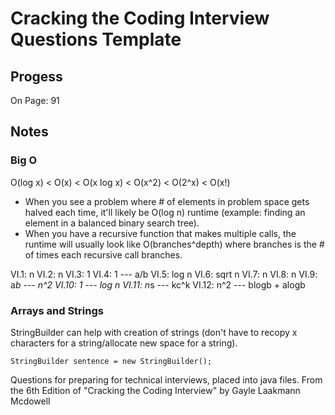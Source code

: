 # Cracking the Coding Interview Questions Template

## Progess
On Page: 91

## Notes
### Big O
O(log x) < O(x) < O(x log x) < O(x^2) < O(2^x) < O(x!) 

- When you see a problem where # of elements in problem space gets halved each time, it'll likely be O(log n) runtime (example: finding an element in a balanced binary search tree).
- When you have a recursive function that makes multiple calls, the runtime will usually look like O(branches^depth) where branches is the # of times each recursive call branches.

VI.1: n
VI.2: n
VI.3: 1
VI.4: 1 --- a/b
VI.5: log n
VI.6: sqrt n
VI.7: n
VI.8: n
VI.9: a*b --- n^2
VI.10: 1 --- log n
VI.11: n*s --- kc^k
VI.12: n^2 --- blogb + alogb

### Arrays and Strings
StringBuilder can help with creation of strings (don't have to recopy x characters for a string/allocate new space for a string).

```StringBuilder sentence = new StringBuilder();```


Questions for preparing for technical interviews, placed into java files.
From the 6th Edition of "Cracking the Coding Interview" by Gayle Laakmann Mcdowell